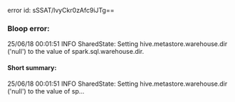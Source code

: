 error id: sSSAT/lvyCkr0zAfc9iJTg==
### Bloop error:

25/06/18 00:01:51 INFO SharedState: Setting hive.metastore.warehouse.dir ('null') to the value of spark.sql.warehouse.dir.
#### Short summary: 

25/06/18 00:01:51 INFO SharedState: Setting hive.metastore.warehouse.dir ('null') to the value of sp...